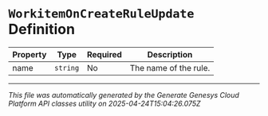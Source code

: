 # `WorkitemOnCreateRuleUpdate` Definition

| Property | Type | Required | Description |
|----------|------|----------|-------------|
| name | `string` | No | The name of the rule. |

---

*This file was automatically generated by the Generate Genesys Cloud Platform API classes utility on 2025-04-24T15:04:26.075Z*